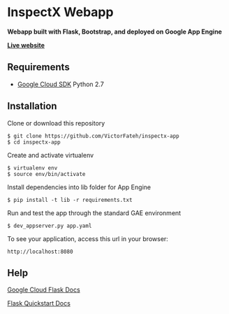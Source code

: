 # InspectX Webapp

**Webapp built with Flask, Bootstrap, and deployed on Google App Engine**

**[Live website](https://inspectx-main-site.appspot.com/)**

## Requirements
- [Google Cloud SDK](https://cloud.google.com/sdk/docs/) Python 2.7


## Installation

Clone or download this repository

    $ git clone https://github.com/VictorFateh/inspectx-app
    $ cd inspectx-app

Create and activate virtualenv

    $ virtualenv env 
    $ source env/bin/activate

Install dependencies into lib folder for App Engine

    $ pip install -t lib -r requirements.txt

Run and test the app through the standard GAE environment

	$ dev_appserver.py app.yaml

To see your application, access this url in your browser: 

	http://localhost:8080
	

## Help
[Google Cloud Flask Docs](https://cloud.google.com/appengine/docs/standard/python/getting-started/python-standard-env)

[Flask Quickstart Docs](http://flask.pocoo.org/docs/1.0/quickstart/)
